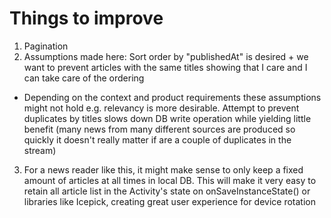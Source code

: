 # Things to improve
1. Pagination
2. Assumptions made here: Sort order by "publishedAt" is desired + we want to prevent articles with the same titles showing that I care and I can take care of the ordering
- Depending on the context and product requirements these assumptions might not hold e.g. relevancy is more desirable. Attempt to prevent duplicates by titles slows down DB write operation while yielding little benefit (many news from many different sources are produced so quickly it doesn't really matter if are a couple of duplicates in the stream)
3. For a news reader like this, it might make sense to only keep a fixed amount of articles at all times in local DB. This will make it very easy to retain all article list in the Activity's state on onSaveInstanceState() or libraries like Icepick, creating great user experience for device rotation
